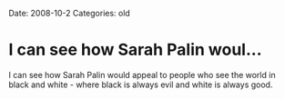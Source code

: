 Date: 2008-10-2
Categories: old

# I can see how Sarah Palin woul...

I can see how Sarah Palin would appeal to people who see the world in black and white - where black is always evil and white is always good.
